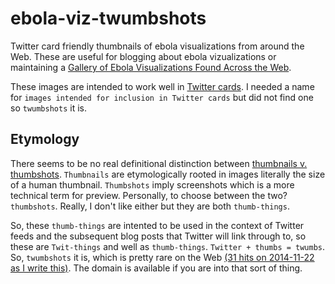 # ebola-viz-twumbshots

Twitter card friendly thumbnails of ebola visualizations from around the Web. These are useful for blogging about ebola vizualizations or maintaining a [Gallery of Ebola Visualizations Found Across the Web](https://github.com/JohnTigue/EbolaMapper/wiki/Gallery-of-Ebola-Visualizations-Found-Across-the-Web).

These images are intended to work well in [Twitter cards](https://dev.twitter.com/cards/overview). I needed a name for `images intended for inclusion in Twitter cards` but did not find one so `twumbshots` it is.

## Etymology
There seems to be no real definitional distinction between [thumbnails v. thumbshots](http://en.wikipedia.org/wiki/Talk:Thumbshot#How_is_.22thumbnail.22_different.3F). `Thumbnails` are etymologically rooted in images literally the size of a human thumbnail. `Thumbshots` imply screenshots which is a more technical term for preview. Personally, to choose between the two? `thumbshots`. Really, I don't like either but they are both `thumb-things`. 

So, these `thumb-things` are intented to be used in the context of Twitter feeds and the subsequent blog posts that Twitter will link through to, so these are `Twit-things` and well as `thumb-things`. `Twitter + thumbs = twumbs`. So, `twumbshots` it is, which is pretty rare on the Web [(31 hits on 2014-11-22 as I write this)](https://www.google.com/search?q=twumbshots&oq=twumbshots#q=twumbshots). The domain is available if you are into that sort of thing.
